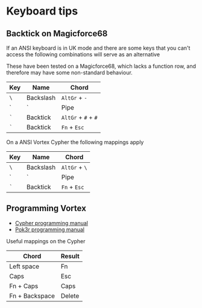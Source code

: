 # Keyboard tips

## Backtick on Magicforce68

If an ANSI keyboard is in UK mode and there are some keys that you can't access the
following combinations will serve as an alternative

These have been tested on a Magicforce68, which lacks a function row, and
therefore may have some non-standard behaviour.

| Key     | Name      | Chord                     |
| ---     | ---       | ---                       |
| `\`     | Backslash | `AltGr` + `-`             |
| `|`     | Pipe      | `AltGr` + `Shift` + `Esc` |
| `` ` `` | Backtick  | `AltGr` + `#` + `#`       |
| `` ` `` | Backtick  | `Fn` + `Esc`              |

On a ANSI Vortex Cypher the following mappings apply

| Key     | Name      | Chord                   |
| ---     | ---       | ---                     |
| `\`     | Backslash | `AltGr` + `\`           |
| `|`     | Pipe      | `AltGr` + `Shift` + `\` |
| `` ` `` | Backtick  | `Fn` + `Esc`            |

## Programming Vortex

- [Cypher programming manual](http://www.vortexgear.tw/db/upload/webdata4/6vortex_20188221365892480.pdf)
- [Pok3r programming manual](http://www.vortexgear.tw/db/upload/webdata4/6vortex_20166523361966663.pdf)

Useful mappings on the Cypher

| Chord          | Result |
| ---            | ---    |
| Left space     | Fn     |
| Caps           | Esc    |
| Fn + Caps      | Caps   |
| Fn + Backspace | Delete |
